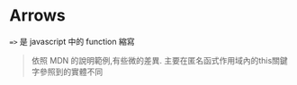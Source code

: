 # Arrows

` => ` 是 javascript 中的 function 縮寫

 > 依照 MDN 的說明範例,有些微的差異.
 > 主要在匿名函式作用域內的this關鍵字參照到的實體不同